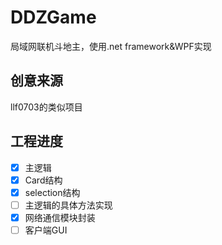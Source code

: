 # DDZGame
局域网联机斗地主，使用.net framework&amp;WPF实现
## 创意来源
llf0703的类似项目
## 工程进度

- [x] 主逻辑
- [x] Card结构
- [x] selection结构
- [ ] 主逻辑的具体方法实现
- [x] 网络通信模块封装
- [ ] 客户端GUI
